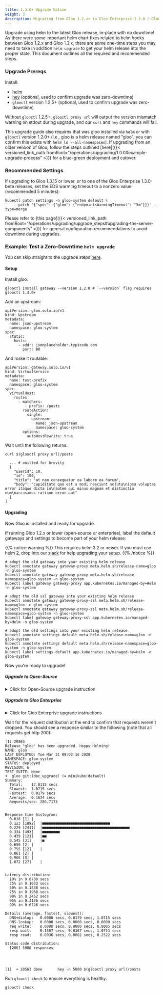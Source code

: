 ```yaml
---
title: 1.3.0+ Upgrade Notice
weight: 3
description: Migrating from Gloo 1.2.x+ to Gloo Enterprise 1.3.0 (~Gloo open-source 1.3.17) 
---
```


Upgrade using helm to the latest Gloo release, in-place with no downtime! As there were some important helm chart fixes
related to helm hooks between Gloo 1.2.x and Gloo 1.3.x, there are some one-time steps you may need to take in addition
`helm upgrade` to get your helm release into the proper state. This document outlines all the required and recommended steps.

### Upgrade Prereqs

Install:
 - [helm](https://github.com/helm/helm)
 - [hey](https://github.com/rakyll/hey) (optional, used to confirm upgrade was zero-downtime)
 - `glooctl` version 1.2.5+ (optional, used to confirm upgrade was zero-downtime)

Without `glooctl` 1.2.5+, `glooctl proxy url` will output the version mismatch warning on stdout during upgrade, and our
`curl` and `hey` commands will fail.

This upgrade guide also requires that was gloo installed via `helm` or with `glooctl` version 1.2.0+
(i.e., gloo is a helm release named "gloo", you can confirm this exists with `helm ls --all-namespaces`). If upgrading
from an older version of Gloo, follow the steps outlined
[here]({{< versioned_link_path fromRoot="/operations/upgrading/1.0.0#example-upgrade-process" >}}) for a blue-green deployment
and cutover.

### Recommended Settings

If upgrading to Gloo 1.3.15 or lower, or to one of the Gloo Enterprise 1.3.0-beta releases, set the EDS warming timeout
to a nonzero value (recommended 5 minutes):
```shell script
kubectl patch settings -n gloo-system default \
    --patch '{"spec": {"gloo": {"endpointsWarmingTimeout": "5m"}}}' --type=merge
```

Please refer to [this page]({{< versioned_link_path fromRoot="/operations/upgrading/upgrade_steps#upgrading-the-server-components" >}}) 
for general configuration recommendations to avoid downtime during upgrades.

### Example: Test a Zero-Downtime `helm upgrade`

You can skip straight to the upgrade steps [here](#upgrading).

#### Setup

Install gloo:
```shell script
glooctl install gateway --version 1.2.0 # `--version` flag requires glooctl 1.3.0+
```

Add an upstream:
```shell script
apiVersion: gloo.solo.io/v1
kind: Upstream
metadata:
  name: json-upstream
  namespace: gloo-system
spec:
  static:
    hosts:
      - addr: jsonplaceholder.typicode.com
        port: 80
```

And make it routable:
```shell script
apiVersion: gateway.solo.io/v1
kind: VirtualService
metadata:
  name: test-prefix
  namespace: gloo-system
spec:
  virtualHost:
    routes:
      - matchers:
         - prefix: /posts
        routeAction:
          single:
            upstream:
              name: json-upstream
              namespace: gloo-system
        options:
          autoHostRewrite: true
```

Wait until the following returns:
```shell script
curl $(glooctl proxy url)/posts
```

```shell script
  ... # omitted for brevity
  {
    "userId": 10,
    "id": 100,
    "title": "at nam consequatur ea labore ea harum",
    "body": "cupiditate quo est a modi nesciunt soluta\nipsa voluptas error itaque dicta in\nautem qui minus magnam et distinctio eum\naccusamus ratione error aut"
  }
]
```

#### Upgrading

Now Gloo is installed and ready for upgrade.

If running Gloo 1.2.x or lower (open-source or enterprise), label the default gateways and settings to become part of your helm release:

{{% notice warning %}}
This requires helm 3.2 or newer. If you must use helm 2, drop into our [slack](https://slack.solo.io/) for help upgrading your setup.
{{% /notice %}}

```shell script
# adopt the old gateway into your existing helm release
kubectl annotate gateway gateway-proxy meta.helm.sh/release-name=gloo -n gloo-system
kubectl annotate gateway gateway-proxy meta.helm.sh/release-namespace=gloo-system -n gloo-system
kubectl label gateway gateway-proxy app.kubernetes.io/managed-by=Helm -n gloo-system

# adopt the old ssl gateway into your existing helm release
kubectl annotate gateway gateway-proxy-ssl meta.helm.sh/release-name=gloo -n gloo-system
kubectl annotate gateway gateway-proxy-ssl meta.helm.sh/release-namespace=gloo-system -n gloo-system
kubectl label gateway gateway-proxy-ssl app.kubernetes.io/managed-by=Helm -n gloo-system

# adopt the old settings into your existing helm release
kubectl annotate settings default meta.helm.sh/release-name=gloo -n gloo-system
kubectl annotate settings default meta.helm.sh/release-namespace=gloo-system -n gloo-system
kubectl label settings default app.kubernetes.io/managed-by=Helm -n gloo-system
```

Now you're ready to upgrade!

##### Upgrade to Open-Source

<details><summary style="display: list-item">Click for Open-Source upgrade instruction</summary>

Upgrade to open-source Gloo 1.3.x (helm 2 or helm 3):
{{< tabs >}}
{{< tab name="1min hey" codelang="shell">}}
hey -n 6000 -c 10 -q 10 $(glooctl proxy url)/posts & helm upgrade gloo gloo/gloo --namespace gloo-system --version 1.3.17 \
    --set gatewayProxies.gatewayProxy.podTemplate.probes=true
{{< /tab >}}
{{< tab name="helm upgrade only" codelang="shell">}}
helm upgrade gloo gloo/gloo --namespace gloo-system --version 1.3.17 \
    --set gatewayProxies.gatewayProxy.podTemplate.probes=true
{{< /tab >}}
{{< /tabs >}}

</details>

##### Upgrade to Gloo Enterprise

<details><summary style="display: list-item">Click for Gloo Enterprise upgrade instructions</summary>

If upgrading from Gloo Enterprise 1.3.0-beta6 or lower (including 1.2.x) to Gloo Enterprise 1.3.0 (or the beta7), you
will also need to delete the grafana deployment and service to work around breaking changes in the grafana subchart:
```
kubectl delete deployment -n gloo-system glooe-grafana
kubectl delete service -n gloo-system glooe-grafana
```

Additionally, if upgrading from any version of Gloo Enterprise prior to 1.4.0 to Gloo Enterprise 1.4.0 or later, 
you must delete the apiserver-ui service to avoid more breaking changes:
```
kubectl delete service -n gloo-system apiserver-ui
```

Also relevant if you are upgrading from a version prior to 1.4.0, if you are running the proxy on the `hostNetwork`
and using a port lower than 1024, you will now need to explicitly enable the addition of the `NET_BIND` capability.
This can be configured as helm value, similar to:
```
gloo:
  gatewayProxies:
    gatewayProxy:
      podTemplate:
        disableNetBind: false
```


Upgrade to Gloo Enterprise 1.3.0 (helm 2 or helm 3):

{{% notice note %}}
The `--set grafana.persistence.storageClassName=<currently installed pvc storage class>` is only required if upgrading
from Gloo Enterprise 1.3.0-beta6 or lower and grafana is enabled (the default). In most installations the storage class
will be `standard`, but `gp2` is common for EKS and it's worth confirming the deployed storage class before attempting
installation with `kubectl get pvc -n gloo-system`.
{{% /notice %}}

{{< tabs >}}
{{< tab name="1min hey" codelang="shell">}}
hey -n 6000 -c 10 -q 10 $(glooctl proxy url)/posts & helm upgrade gloo glooe/gloo-ee --namespace gloo-system --version=1.3.0 \
    --set license_key=$LICENSE_KEY \
    --set gloo.gatewayProxies.gatewayProxy.podTemplate.probes=true \
    --set grafana.persistence.storageClassName=standard # if required, storage class must match the PVC that's already deployed
{{< /tab >}}
{{< tab name="helm upgrade only" codelang="shell">}}
helm upgrade gloo glooe/gloo-ee --namespace gloo-system --version=1.3.0 \
    --set license_key=$LICENSE_KEY \
    --set gloo.gatewayProxies.gatewayProxy.podTemplate.probes=true \
    --set grafana.persistence.storageClassName=standard # if required, storage class must match the PVC that's already deployed
{{< /tab >}}
{{< /tabs >}}

{{% notice note %}}
If your initial version was Gloo Enterprise 1.3.0-beta6 or lower, you will always need to provide the 
`grafana.persistence.storageClassName` value going forward for upgrades, so add that to your helm values.
{{% /notice %}}

</details>

Wait for the request distribution at the end to confirm that requests weren't dropped. You should see a response
similar to the following (note that all requests get http 200):
```shell script
[1] 20563
Release "gloo" has been upgraded. Happy Helming!
NAME: gloo
LAST DEPLOYED: Tue Mar 31 09:02:16 2020
NAMESPACE: gloo-system
STATUS: deployed
REVISION: 6
TEST SUITE: None
➜  gloo git:(doc_upgrade) (⎈ minikube:default)
Summary:
  Total:	17.8115 secs
  Slowest:	1.0715 secs
  Fastest:	0.0179 secs
  Average:	0.1624 secs
  Requests/sec:	280.7173


Response time histogram:
  0.018 [1]	|
  0.123 [1892]	|■■■■■■■■■■■■■■■■■■■■■■■■■■■■■■■
  0.229 [2411]	|■■■■■■■■■■■■■■■■■■■■■■■■■■■■■■■■■■■■■■■■
  0.334 [493]	|■■■■■■■■
  0.439 [121]	|■■
  0.545 [31]	|■
  0.650 [2]	|
  0.755 [12]	|
  0.861 [2]	|
  0.966 [8]	|
  1.072 [27]	|


Latency distribution:
  10% in 0.0730 secs
  25% in 0.1033 secs
  50% in 0.1438 secs
  75% in 0.1958 secs
  90% in 0.2452 secs
  95% in 0.3176 secs
  99% in 0.6126 secs

Details (average, fastest, slowest):
  DNS+dialup:	0.0000 secs, 0.0179 secs, 1.0715 secs
  DNS-lookup:	0.0000 secs, 0.0000 secs, 0.0000 secs
  req write:	0.0000 secs, 0.0000 secs, 0.0005 secs
  resp wait:	0.1587 secs, 0.0167 secs, 1.0713 secs
  resp read:	0.0036 secs, 0.0002 secs, 0.2522 secs

Status code distribution:
  [200]	5000 responses




[1]  + 20563 done       hey -n 5000 $(glooctl proxy url)/posts
```

Run `glooctl check` to ensure everything is healthy:
```shell script
glooctl check
```

